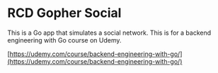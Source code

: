 # RCD Gopher Social

This is a Go app that simulates a social network. This is for a backend engineering with Go
course on Udemy.

[https://udemy.com/course/backend-engineering-with-go/](https://udemy.com/course/backend-engineering-with-go/)
